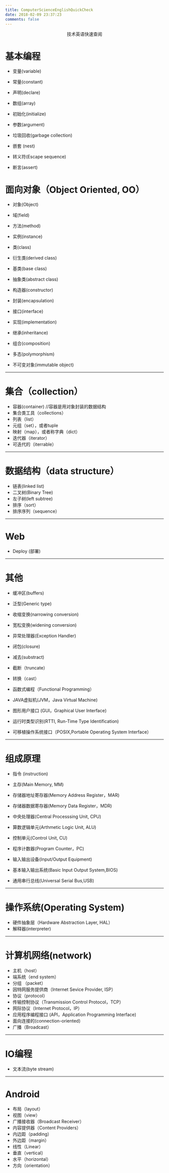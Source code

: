 ```yaml
---
title: ComputerScienceEnglishQuickCheck
date: 2018-02-09 23:37:23
comments: false
---
```



<div align = "center">技术英语快速查阅</div>

<!-- more -->

# 基本编程

* 变量(variable)
* 常量(constant)
* 声明(declare)
* 数组(array)
* 初始化(initialize)
* 参数(argument)
* 垃圾回收(garbage collection)

* 嵌套 (nest)
* 转义符(Escape sequence)
* 断言(assert)


# 面向对象（Object Oriented, OO）


* 对象(Object)
* 域(field)
* 方法(method)
* 实例(instance)

* 类(class)
* 衍生类(derived class)
* 基类(base class)
* 抽象类(abstract class)

* 构造器(constructor)
* 封装(encapsulation)
* 接口(interface)
* 实现(implementation)

* 继承(inheritance)
* 组合(composition)
* 多态(polymorphism)
* 不可变对象(immutable object)


---

# 集合（collection）

* 容器(container) //容器是用对象封装的数据结构
* 集合类工具（collections）
* 列表（list）
* 元组（set），或者tuple
* 映射（map），或者称字典（dict）
* 迭代器（iterator）
* 可迭代的（iterrable）

---

# 数据结构（data structure）

* 链表(linked list)
* 二叉树(Binary Tree)
* 左子树(left subtree)
* 排序（sort）
* 排序序列（sequence）

---

# Web

* Deploy (部署)

---


# 其他

* 缓冲区(buffers)
* 泛型(Generic type)
* 收缩变换(narrowing conversion)
* 宽松变换(widening conversion)
* 异常处理器(Exception Handler)
* 闭包(closure)
* 减去(substract)
* 截断（truncate）
* 转换（cast）

* 函数式编程（Functional Programming）

* JAVA虚拟机(JVM，Java Virtual Machine)
* 图形用户接口 (GUI，Graphical User Interface)
* 运行时类型识别(RTTI, Run-Time Type Identification)
* 可移植操作系统接口（POSIX,Portable Operating System Interface）

---

# 组成原理

* 指令 (instruction)

* 主存(Main Memory, MM)
* 存储器地址寄存器(Memory Address Register，MAR)
* 存储器数据寄存器(Memory Data Register，MDR)

* 中央处理器(Central Processsing Unit, CPU)
* 算数逻辑单元(Arthmetic Logic Unit, ALU)
* 控制单元(Control Unit, CU)
* 程序计数器(Program Counter，PC)

* 输入输出设备(Input/Output Equipment)
* 基本输入输出系统(Basic Input Output System,BIOS)
* 通用串行总线(Universal Serial Bus,USB)

---

# 操作系统(Operating System)

* 硬件抽象层（Hardware Abstraction Layer, HAL）
* 解释器(interpreter)

---

# 计算机网络(network)

* 主机（host）
* 端系统（end system）
* 分组 （packet）
* 因特网服务提供商（Internet Sevice Provider, ISP）
* 协议（protocol）
* 传输控制协议（Transmission Control Protocol，TCP）
* 网际协议（Internet Protocol，IP）
* 应用程序编程接口 (API，Application Programming Interface)
* 面向连接的(connection-oriented)
* 广播（Broadcast）

---

# IO编程

* 文本流(byte stream)

---

# Android

* 布局（layout）
* 视图（view）
* 广播接收器（Broadcast Receiver）
* 内容提供器（Content Providers）
* 内边距（padding）
* 外边距（margin）
* 线性（Linear）
* 垂直（vertical）
* 水平（horizontal）
* 方向（orientation）

